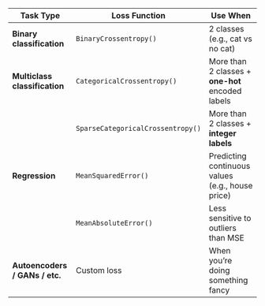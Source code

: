 | Task Type                      | Loss Function                     | Use When                                         |
| ------------------------------ | --------------------------------- | ------------------------------------------------ |
| **Binary classification**      | `BinaryCrossentropy()`            | 2 classes (e.g., cat vs no cat)                  |
| **Multiclass classification**  | `CategoricalCrossentropy()`       | More than 2 classes + **one-hot** encoded labels |
|                                | `SparseCategoricalCrossentropy()` | More than 2 classes + **integer labels**         |
| **Regression**                 | `MeanSquaredError()`              | Predicting continuous values (e.g., house price) |
|                                | `MeanAbsoluteError()`             | Less sensitive to outliers than MSE              |
| **Autoencoders / GANs / etc.** | Custom loss                       | When you’re doing something fancy                |
